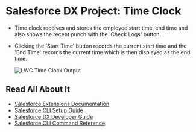 # Salesforce DX Project: Time Clock
- Time clock receives and stores the employee start time, end time and also shows the recent punch with the 'Check Logs' button.
- Clicking the 'Start Time' button records the current start time and the 'End Time' records the current time which is then displayed as the end time.

  ![LWC Time Clock Output](https://user-images.githubusercontent.com/45479710/122954764-5b4c8600-d39d-11eb-8301-0c0271da83ef.PNG)
## Read All About It

- [Salesforce Extensions Documentation](https://developer.salesforce.com/tools/vscode/)
- [Salesforce CLI Setup Guide](https://developer.salesforce.com/docs/atlas.en-us.sfdx_setup.meta/sfdx_setup/sfdx_setup_intro.htm)
- [Salesforce DX Developer Guide](https://developer.salesforce.com/docs/atlas.en-us.sfdx_dev.meta/sfdx_dev/sfdx_dev_intro.htm)
- [Salesforce CLI Command Reference](https://developer.salesforce.com/docs/atlas.en-us.sfdx_cli_reference.meta/sfdx_cli_reference/cli_reference.htm)

